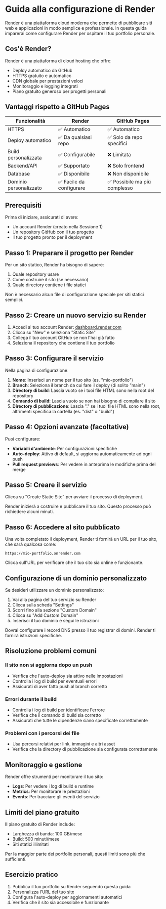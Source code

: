 # Guida alla configurazione di Render

Render è una piattaforma cloud moderna che permette di pubblicare siti web e applicazioni in modo semplice e professionale. In questa guida imparerai come configurare Render per ospitare il tuo portfolio personale.

## Cos'è Render?

Render è una piattaforma di cloud hosting che offre:
- Deploy automatico da GitHub
- HTTPS gratuito e automatico
- CDN globale per prestazioni veloci
- Monitoraggio e logging integrati
- Piano gratuito generoso per progetti personali

## Vantaggi rispetto a GitHub Pages

| Funzionalità | Render | GitHub Pages |
|--------------|--------|--------------|
| HTTPS | ✅ Automatico | ✅ Automatico |
| Deploy automatico | ✅ Da qualsiasi repo | ✅ Solo da repo specifici |
| Build personalizzata | ✅ Configurabile | ❌ Limitata |
| Backend/API | ✅ Supportato | ❌ Solo frontend |
| Database | ✅ Disponibile | ❌ Non disponibile |
| Dominio personalizzato | ✅ Facile da configurare | ✅ Possibile ma più complesso |

## Prerequisiti

Prima di iniziare, assicurati di avere:
- Un account Render (creato nella Sessione 1)
- Un repository GitHub con il tuo progetto
- Il tuo progetto pronto per il deployment

## Passo 1: Preparare il progetto per Render

Per un sito statico, Render ha bisogno di sapere:
1. Quale repository usare
2. Come costruire il sito (se necessario)
3. Quale directory contiene i file statici

Non è necessario alcun file di configurazione speciale per siti statici semplici.

## Passo 2: Creare un nuovo servizio su Render

1. Accedi al tuo account Render: [dashboard.render.com](https://dashboard.render.com)
2. Clicca su "New" e seleziona "Static Site"
3. Collega il tuo account GitHub se non l'hai già fatto
4. Seleziona il repository che contiene il tuo portfolio

## Passo 3: Configurare il servizio

Nella pagina di configurazione:

1. **Nome**: Inserisci un nome per il tuo sito (es. "mio-portfolio")
2. **Branch**: Seleziona il branch da cui fare il deploy (di solito "main")
3. **Directory di build**: Lascia vuoto se i tuoi file HTML sono nella root del repository
4. **Comando di build**: Lascia vuoto se non hai bisogno di compilare il sito
5. **Directory di pubblicazione**: Lascia "." se i tuoi file HTML sono nella root, altrimenti specifica la cartella (es. "dist" o "build")

## Passo 4: Opzioni avanzate (facoltative)

Puoi configurare:
- **Variabili d'ambiente**: Per configurazioni specifiche
- **Auto-deploy**: Attivo di default, si aggiorna automaticamente ad ogni push
- **Pull request previews**: Per vedere in anteprima le modifiche prima del merge

## Passo 5: Creare il servizio

Clicca su "Create Static Site" per avviare il processo di deployment.

Render inizierà a costruire e pubblicare il tuo sito. Questo processo può richiedere alcuni minuti.

## Passo 6: Accedere al sito pubblicato

Una volta completato il deployment, Render ti fornirà un URL per il tuo sito, che sarà qualcosa come:
```
https://mio-portfolio.onrender.com
```

Clicca sull'URL per verificare che il tuo sito sia online e funzionante.

## Configurazione di un dominio personalizzato

Se desideri utilizzare un dominio personalizzato:

1. Vai alla pagina del tuo servizio su Render
2. Clicca sulla scheda "Settings"
3. Scorri fino alla sezione "Custom Domain"
4. Clicca su "Add Custom Domain"
5. Inserisci il tuo dominio e segui le istruzioni

Dovrai configurare i record DNS presso il tuo registrar di domini. Render ti fornirà istruzioni specifiche.

## Risoluzione problemi comuni

### Il sito non si aggiorna dopo un push

- Verifica che l'auto-deploy sia attivo nelle impostazioni
- Controlla i log di build per eventuali errori
- Assicurati di aver fatto push al branch corretto

### Errori durante il build

- Controlla i log di build per identificare l'errore
- Verifica che il comando di build sia corretto
- Assicurati che tutte le dipendenze siano specificate correttamente

### Problemi con i percorsi dei file

- Usa percorsi relativi per link, immagini e altri asset
- Verifica che la directory di pubblicazione sia configurata correttamente

## Monitoraggio e gestione

Render offre strumenti per monitorare il tuo sito:

- **Logs**: Per vedere i log di build e runtime
- **Metrics**: Per monitorare le prestazioni
- **Events**: Per tracciare gli eventi del servizio

## Limiti del piano gratuito

Il piano gratuito di Render include:
- Larghezza di banda: 100 GB/mese
- Build: 500 minuti/mese
- Siti statici illimitati

Per la maggior parte dei portfolio personali, questi limiti sono più che sufficienti.

## Esercizio pratico

1. Pubblica il tuo portfolio su Render seguendo questa guida
2. Personalizza l'URL del tuo sito
3. Configura l'auto-deploy per aggiornamenti automatici
4. Verifica che il sito sia accessibile e funzionante
